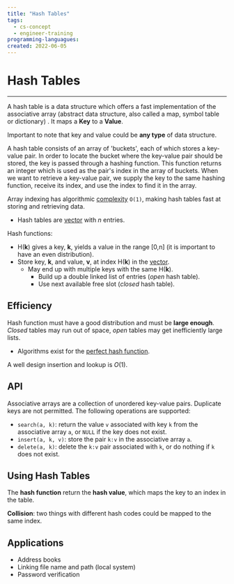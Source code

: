 ```yaml
---
title: "Hash Tables"
tags:
  - cs-concept
  - engineer-training
programming-languagues:
created: 2022-06-05
---
```

# Hash Tables
---
A hash table is a data structure which offers a fast implementation of the associative array (abstract data structure, also called a map, symbol table or dictionary) [](notes/general/hash-tables.md#API%7CAPI). It maps a **Key** to a **Value**.

Important to note that key and value could be **any type** of data structure.

A hash table consists of an array of 'buckets', each of which stores a key-value pair. In order to locate the bucket where the key-value pair should be stored, the key is passed through a hashing function. This function returns an integer which is used as the pair's index in the array of buckets. When we want to retrieve a key-value pair, we supply the key to the same hashing function, receive its index, and use the index to find it in the array.

Array indexing has algorithmic [complexity](notes/university/cs2004/big-o-notation.md) `O(1)`, making hash tables fast at storing and retrieving data.

- Hash tables are [vector](notes/general/vectors-arrays.md) with *n* entries.

Hash functions:
- H(**k**) gives a key, **k**, yields a value in the range [0,n] (it is important to have an even distribution).
- Store key, **k**, and value, **v**, at index H(**k**) in the [vector](notes/general/vectors-arrays.md).
    - May end up with multiple keys with the same H(**k**).
        - Build up a double linked list of entries (_open_ hash table).
        - Use next available free slot (_closed_ hash table).

## Efficiency
Hash function must have a good distribution and must be **large enough**. _Closed_ tables may run out of space, _open_ tables may get inefficiently large lists.

- Algorithms exist for the [perfect hash function](https://en.wikipedia.org/wiki/Perfect_hash_function).

A well design insertion and lookup is $O(1)$.

## API
Associative arrays are a collection of unordered key-value pairs. Duplicate keys are not permitted. The following operations are supported:

- `search(a, k)`: return the value `v` associated with key `k` from the associative array `a`, or `NULL` if the key does not exist.
- `insert(a, k, v)`: store the pair `k:v` in the associative array `a`.
- `delete(a, k)`: delete the `k:v` pair associated with `k`, or do nothing if `k` does not exist.

## Using Hash Tables
The **hash function** return the **hash value**, which maps the key to an index in the table.

**Collision**: two things with different hash codes could be mapped to the same index.

## Applications
- Address books
- Linking file name and path (local system)
- Password verification